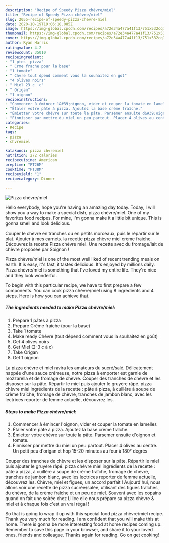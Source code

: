 ```yaml
---
description: "Recipe of Speedy Pizza chèvre/miel"
title: "Recipe of Speedy Pizza chèvre/miel"
slug: 2055-recipe-of-speedy-pizza-chevre-miel
date: 2020-10-19T19:06:18.085Z
image: https://img-global.cpcdn.com/recipes/a72e34a477a41f13/751x532cq70/pizza-chevremiel-photo-principale-de-la-recette.jpg
thumbnail: https://img-global.cpcdn.com/recipes/a72e34a477a41f13/751x532cq70/pizza-chevremiel-photo-principale-de-la-recette.jpg
cover: https://img-global.cpcdn.com/recipes/a72e34a477a41f13/751x532cq70/pizza-chevremiel-photo-principale-de-la-recette.jpg
author: Ryan Harris
ratingvalue: 4.2
reviewcount: 35010
recipeingredient:
- "1 ptes  pizza"
- " Crme frache pour la base"
- "1 tomate"
- " Chvre tout dpend comment vous la souhaitez en got"
- "4 olives noirs"
- " Miel 23 c  c"
- " Origan"
- "1 oignon"
recipeinstructions:
- "Commencer à émincer l&#39;oignon, vider et couper la tomate en lamelles"
- "Étaler votre pâte à pizza. Ajoutez la base crème fraîche."
- "Émietter votre chèvre sur toute la pâte. Parsemer ensuite d&#39;oignon et tomate."
- "Finnisser par mettre du miel un peu partout. Placer 4 olives au centre. Un petit peu d&#39;origan et hop 15-20 minutes au four à 180° degrés"
categories:
- Recipe
tags:
- pizza
- chvremiel

katakunci: pizza chvremiel 
nutrition: 272 calories
recipecuisine: American
preptime: "PT26M"
cooktime: "PT38M"
recipeyield: "1"
recipecategory: Dinner

---
```



![Pizza chèvre/miel](https://img-global.cpcdn.com/recipes/a72e34a477a41f13/751x532cq70/pizza-chevremiel-photo-principale-de-la-recette.jpg)

Hello everybody, hope you're having an amazing day today. Today, I will show you a way to make a special dish, pizza chèvre/miel. One of my favorites food recipes. For mine, I'm gonna make it a little bit unique. This is gonna smell and look delicious.

Couper le chèvre en tranches ou en petits morceaux, puis le répartir sur le plat. Ajouter à mes carnets. la recette pizza chèvre miel crème fraiche. Découvrez la recette Pizza chèvre miel. Une recette avec du fromage/lait de chèvre proposée par Soignon !

Pizza chèvre/miel is one of the most well liked of recent trending meals on earth. It is easy, it's fast, it tastes delicious. It's enjoyed by millions daily. Pizza chèvre/miel is something that I've loved my entire life. They're nice and they look wonderful.


To begin with this particular recipe, we have to first prepare a few components. You can cook pizza chèvre/miel using 8 ingredients and 4 steps. Here is how you can achieve that.

<!--inarticleads1-->

##### The ingredients needed to make Pizza chèvre/miel:

1. Prepare 1 pâtes à pizza
1. Prepare  Crème fraîche (pour la base)
1. Take 1 tomate
1. Make ready  Chèvre (tout dépend comment vous la souhaitez en goût)
1. Get 4 olives noirs
1. Get  Miel (2-3 c à c)
1. Take  Origan
1. Get 1 oignon


La pizza chèvre et miel ravira les amateurs du sucré/salé. Délicatement nappée d&#39;une sauce crémeuse, notre pizza à emporter est garnie de mozzarella et de fromage de chèvre. Couper des tranches de chèvre et les disposer sur la pâte. Répartir le miel puis ajouter le gruyère râpé. pizza chèvre miel ingrédients de la recette : pâte à pizza, à cuillère à soupe de crème fraîche, fromage de chèvre, tranches de jambon blanc, avec les lectrices reporter de femme actuelle, découvrez les. 

<!--inarticleads2-->

##### Steps to make Pizza chèvre/miel:

1. Commencer à émincer l&#39;oignon, vider et couper la tomate en lamelles
1. Étaler votre pâte à pizza. Ajoutez la base crème fraîche.
1. Émietter votre chèvre sur toute la pâte. Parsemer ensuite d&#39;oignon et tomate.
1. Finnisser par mettre du miel un peu partout. Placer 4 olives au centre. Un petit peu d&#39;origan et hop 15-20 minutes au four à 180° degrés


Couper des tranches de chèvre et les disposer sur la pâte. Répartir le miel puis ajouter le gruyère râpé. pizza chèvre miel ingrédients de la recette : pâte à pizza, à cuillère à soupe de crème fraîche, fromage de chèvre, tranches de jambon blanc, avec les lectrices reporter de femme actuelle, découvrez les. Chèvre, miel et figues, un accord parfait ! Aujourd&#39;hui, nous allons voir une recette de pizza sucrée/salée, utilisant des figues fraîches, du chèvre, de la crème fraîche et un peu de miel. Souvent avec les copains quand on fait une soirée chez Lilice elle nous prépare sa pizza chèvre &amp; miel et à chaque fois c&#39;est un vrai régal ! 

So that is going to wrap it up with this special food pizza chèvre/miel recipe. Thank you very much for reading. I am confident that you will make this at home. There is gonna be more interesting food at home recipes coming up. Remember to save this page in your browser, and share it to your loved ones, friends and colleague. Thanks again for reading. Go on get cooking!
